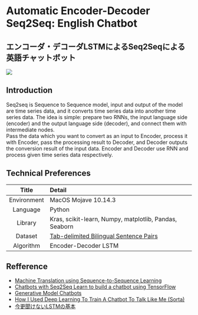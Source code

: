 # Automatic Encoder-Decoder Seq2Seq: English Chatbot
## エンコーダ・デコーダLSTMによるSeq2Seqによる英語チャットボット
![](https://cdn-images-1.medium.com/max/2600/1*sO-SP58T4brE9EHazHSeGA.png)

## Introduction

Seq2seq is Sequence to Sequence model, input and output of the model are time series data, and it converts time series data into another time series data. The idea is simple: prepare two RNNs, the input language side (encoder) and the output language side (decoder), and connect them with intermediate nodes.   
Pass the data which you want to convert as an input to Encoder, process it with Encoder, pass the processing result to Decoder, and Decoder outputs the conversion result of the input data. Encoder and Decoder use RNN and process given time series data respectively.   

## Technical Preferences

| Title | Detail |
|:-----------:|:------------------------------------------------|
| Environment | MacOS Mojave 10.14.3 |
| Language | Python |
| Library | Kras, scikit-learn, Numpy, matplotlib, Pandas, Seaborn |
| Dataset | [Tab-delimited Bilingual Sentence Pairs](http://www.manythings.org/anki/) |
| Algorithm | Encoder-Decoder LSTM |

## Refference

- [Machine Translation using Sequence-to-Sequence Learning](https://nextjournal.com/gkoehler/machine-translation-seq2seq-cpu)
- [Chatbots with Seq2Seq Learn to build a chatbot using TensorFlow](http://complx.me/2016-06-28-easy-seq2seq/)
- [Generative Model Chatbots](https://medium.com/botsupply/generative-model-chatbots-e422ab08461e)
- [How I Used Deep Learning To Train A Chatbot To Talk Like Me (Sorta)](https://adeshpande3.github.io/How-I-Used-Deep-Learning-to-Train-a-Chatbot-to-Talk-Like-Me)
- [今更聞けないLSTMの基本](https://www.hellocybernetics.tech/entry/2017/05/06/182757)
